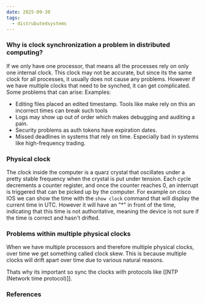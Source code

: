 ```yaml
---
date: 2025-09-30
tags:
  - distrubutedsystems
---
```

### Why is clock synchronization a problem in distributed computing?
If we only have one processor, that means all the processes rely on only one internal clock. This clock may not be accurate, but since its the same clock for all processes, it usually does not cause any problems. However if we have multiple clocks that need to be synched, it can get complicated. Some problems that can arise:
Examples:
- Editing files placed an edited timestamp. Tools like make rely on this an incorrect times can break such tools
- Logs may show up out of order which makes debugging and auditing a pain.
- Security problems as auth tokens have expiration dates.
- Missed deadlines in systems that rely on time. Especially bad in systems like high-frequency trading. 
### Physical clock
The clock inside the computer is a quarz crystal that oscillates under a pretty stable frequency when the crystal is put under tension. Each cycle decrements a counter register, and once the counter reaches 0, an interrupt is triggered that can be picked up by the computer.
For example on cisco IOS we can show the time with the ```show clock``` command that will display the current time in UTC. However it will have an "*" in front of the time, indicating that this time is not authoritative, meaning the device is not sure if the time is correct and hasn't drifted. 

### Problems within multiple physical clocks
When we have multiple processors and therefore multiple physical clocks, over time we get something called clock skew. This is because multiple clocks will drift apart over time due to various natural reasons. 

Thats why its important so sync the clocks with protocols like [[NTP (Network time protocol)]]. 

### References

